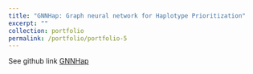 ```yaml
---
title: "GNNHap: Graph neural network for Haplotype Prioritization"
excerpt: ""
collection: portfolio
permalink: /portfolio/portfolio-5
---
```


See github link [GNNHap](https://github.com/zqfang/gnnhap)